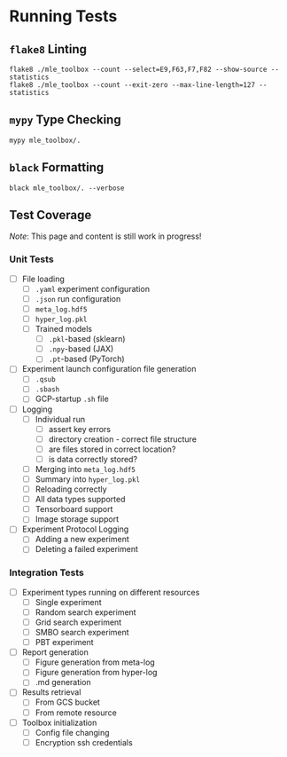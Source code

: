 # Running Tests

## `flake8` Linting

```
flake8 ./mle_toolbox --count --select=E9,F63,F7,F82 --show-source --statistics
flake8 ./mle_toolbox --count --exit-zero --max-line-length=127 --statistics
```

## `mypy` Type Checking

```
mypy mle_toolbox/.
```

## `black` Formatting

```
black mle_toolbox/. --verbose
```

## Test Coverage

*Note*: This page and content is still work in progress!

### Unit Tests

- [ ] File loading
    - [ ] `.yaml` experiment configuration
    - [ ] `.json` run configuration
    - [ ] `meta_log.hdf5`
    - [ ] `hyper_log.pkl`
    - [ ] Trained models
        - [ ] `.pkl`-based (sklearn)
        - [ ] `.npy`-based (JAX)
        - [ ] `.pt`-based (PyTorch)

- [ ] Experiment launch configuration file generation
    - [ ] `.qsub`
    - [ ] `.sbash`
    - [ ] GCP-startup `.sh` file

- [ ] Logging
    - [ ] Individual run
        - [ ] assert key errors
        - [ ] directory creation - correct file structure
        - [ ] are files stored in correct location?
        - [ ] is data correctly stored?
    - [ ] Merging into `meta_log.hdf5`
    - [ ] Summary into `hyper_log.pkl`
    - [ ] Reloading correctly
    - [ ] All data types supported
    - [ ] Tensorboard support
    - [ ] Image storage support

- [ ] Experiment Protocol Logging
    - [ ] Adding a new experiment
    - [ ] Deleting a failed experiment

### Integration Tests

- [ ] Experiment types running on different resources
    - [ ] Single experiment
    - [ ] Random search experiment
    - [ ] Grid search experiment
    - [ ] SMBO search experiment
    - [ ] PBT experiment

- [ ] Report generation
    - [ ] Figure generation from meta-log
    - [ ] Figure generation from hyper-log
    - [ ] .md generation

- [ ] Results retrieval
    - [ ] From GCS bucket
    - [ ] From remote resource

- [ ] Toolbox initialization
    - [ ] Config file changing
    - [ ] Encryption ssh credentials
